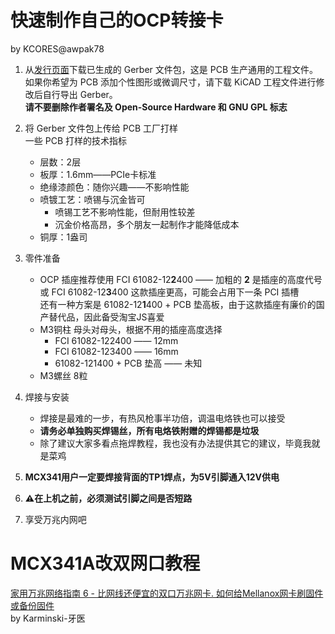# 快速制作自己的OCP转接卡
by KCORES@awpak78

1. 从[发行页面](https://github.com/KCORES/OCP2PCIe/releases)下载已生成的 Gerber 文件包，这是 PCB 生产通用的工程文件。  
如果你希望为 PCB 添加个性图形或微调尺寸，请下载 KiCAD 工程文件进行修改后自行导出 Gerber。  
**请不要删除作者署名及 Open-Source Hardware 和 GNU GPL 标志**

2. 将 Gerber 文件包上传给 PCB 工厂打样  
 一些 PCB 打样的技术指标
    - 层数：2层
    - 板厚：1.6mm——PCIe卡标准
    - 绝缘漆颜色：随你兴趣——不影响性能
    - 喷镀工艺：喷锡与沉金皆可
        - 喷锡工艺不影响性能，但耐用性较差
        - 沉金价格高昂，多个朋友一起制作才能降低成本
    - 铜厚：1盎司

3. 零件准备
    - OCP 插座推荐使用 FCI 61082-12**2**400 —— 加粗的 **2** 是插座的高度代号  
    或 FCI 61082-12**3**400 这款插座更高，可能会占用下一条 PCI 插槽  
    还有一种方案是 61082-12**1**400 + PCB 垫高板，由于这款插座有廉价的国产替代品，因此备受淘宝JS喜爱
    - M3铜柱 母头对母头，根据不用的插座高度选择
        - FCI 61082-122400 —— 12mm
        - FCI 61082-123400 —— 16mm
        - 61082-121400 + PCB 垫高 —— 未知
    - M3螺丝 8粒

4. 焊接与安装
    - 焊接是最难的一步，有热风枪事半功倍，调温电烙铁也可以接受
    - **请务必单独购买焊锡丝，所有电烙铁附赠的焊锡都是垃圾**
    - 除了建议大家多看点拖焊教程，我也没有办法提供其它的建议，毕竟我就是菜鸡

5. **MCX341用户一定要焊接背面的TP1焊点，为5V引脚通入12V供电**

5. **⚠在上机之前，必须测试引脚之间是否短路**

5. 享受万兆内网吧

# MCX341A改双网口教程

[家用万兆网络指南 6 - 比网线还便宜的双口万兆网卡. 如何给Mellanox网卡刷固件或备份固件](https://zhuanlan.zhihu.com/p/114822136)  
by Karminski-牙医